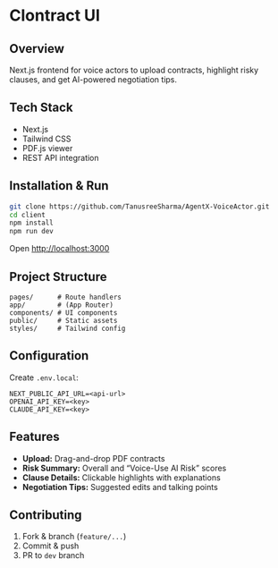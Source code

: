 # Clontract UI

## Overview
Next.js frontend for voice actors to upload contracts, highlight risky clauses, and get AI-powered negotiation tips.

## Tech Stack
- Next.js  
- Tailwind CSS  
- PDF.js viewer  
- REST API integration

## Installation & Run
```bash
git clone https://github.com/TanusreeSharma/AgentX-VoiceActor.git
cd client
npm install
npm run dev
````

Open [http://localhost:3000](http://localhost:3000)

## Project Structure

```
pages/      # Route handlers
app/        # (App Router)
components/ # UI components
public/     # Static assets
styles/     # Tailwind config
```

## Configuration

Create `.env.local`:

```
NEXT_PUBLIC_API_URL=<api-url>
OPENAI_API_KEY=<key>
CLAUDE_API_KEY=<key>
```

## Features

* **Upload:** Drag-and-drop PDF contracts
* **Risk Summary:** Overall and “Voice-Use AI Risk” scores
* **Clause Details:** Clickable highlights with explanations
* **Negotiation Tips:** Suggested edits and talking points

## Contributing

1. Fork & branch (`feature/...`)
2. Commit & push
3. PR to `dev` branch

```
```
